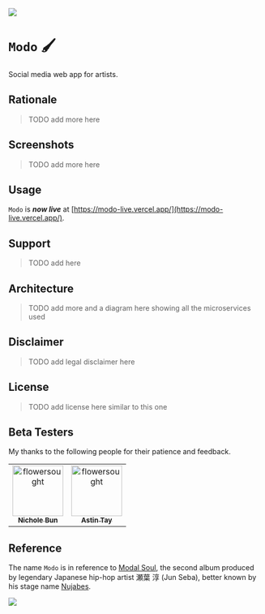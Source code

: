 ![](https://img.shields.io/badge/modo_1.0.0-alpha-orange)

# `Modo` 🖌️

Social media web app for artists.

## Rationale

> TODO add more here

## Screenshots

> TODO add more here

## Usage

`Modo` is ***now live*** at [https://modo-live.vercel.app/](https://modo-live.vercel.app/).

## Support

> TODO add here

## Architecture

> TODO add more and a diagram here showing all the microservices used

## Disclaimer

> TODO add legal disclaimer here

## License

> TODO add license here similar to this one 

## Beta Testers

My thanks to the following people for their patience and feedback.

<table>
	<tbody>
        <tr>
            <td align="center">
                <a href="https://www.linkedin.com/in/nicholebun/">
                    <img src="https://avatars.githubusercontent.com/u/169415342?v=4" width="100;" alt="flowersought"/>
                    <br />
                    <sub><b>Nichole Bun</b></sub>
                </a>
            </td>
            <td align="center">
		<a href="https://github.com/a-stint">
                    <img src="https://avatars.githubusercontent.com/u/149822619?v=4" width="100;" alt="flowersought"/>
                    <br />
                    <sub><b>Astin Tay</b></sub>
                </a>
            </td>
        </tr>
	<tbody>
</table>

## Reference

The name `Modo` is in reference to [Modal Soul](https://en.wikipedia.org/wiki/Modal_Soul), the second album produced by legendary Japanese hip-hop artist 瀬葉 淳 (Jun Seba), better known by his stage name [Nujabes](https://en.wikipedia.org/wiki/Nujabes). 

![](https://images2.alphacoders.com/446/446324.jpg)